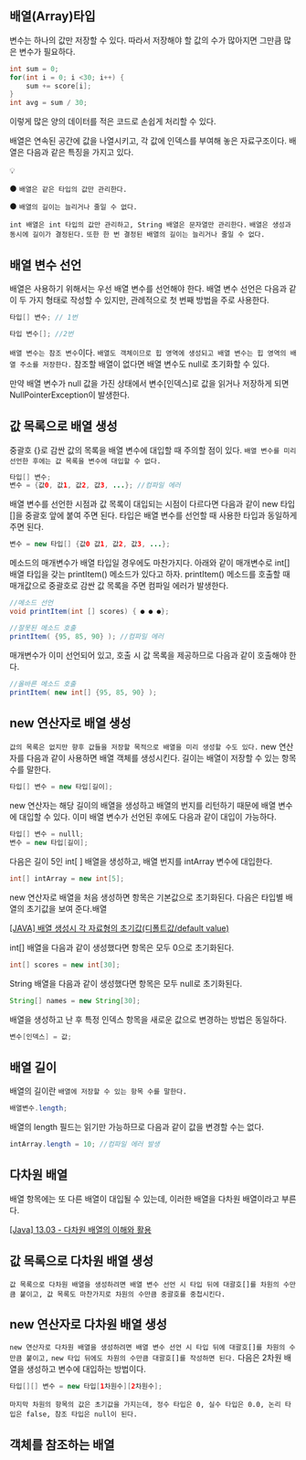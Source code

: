 ## 배열(Array)타입

변수는 하나의 값만 저장할 수 있다. 따라서 저장해야 할 값의 수가 많아지면 그만큼 많은 변수가 필요하다.
```java
int sum = 0;
for(int i = 0; i <30; i++) {
	sum += score[i];
}
int avg = sum / 30;
```
이렇게 많은 양의 데이터를 적은 코드로 손쉽게 처리할 수 있다.

배열은 연속된 공간에 값을 나열시키고, 각 값에 인덱스를 부여해 놓은 자료구조이다. 배열은 다음과 같은 특징을 가지고 있다.
<aside>
💡

● `배열은 같은 타입의 값만 관리한다.`

● `배열의 길이는 늘리거나 줄일 수 없다.`

</aside>

`int 배열은 int 타입의 값만 관리하고, String 배열은 문자열만 관리한다.` `배열은 생성과 동시에 길이가 결정된다.` `또한 한 번 결정된 배열의 길이는 늘리거나 줄일 수 없다.`

## 배열 변수 선언
배열은 사용하기 위해서는 우선 배열 변수를 선언해야 한다. 배열 변수 선언은 다음과 같이 두 가지 형태로 작성할 수 있지만, 관례적으로 첫 번째 방법을 주로 사용한다.

```java
타입[] 변수; // 1번

타입 변수[]; //2번
```

`배열 변수는 참조 변수`이다. `배열도 객체이므로 힙 영역에 생성되고 배열 변수는 힙 영역의 배열 주소를 저장한다.` 참조할 배열이 없다면 배열 변수도 null로 초기화할 수 있다.

만약 배열 변수가 null 값을 가진 상태에서 변수[인덱스]로 값을 읽거나 저장하게 되면 NullPointerException이 발생한다.

## 값 목록으로 배열 생성
중괄호 {}로 감싼 값의 목록을 배열 변수에 대입할 때 주의할 점이 있다. `배열 변수를 미리 선언한 후에는 값 목록을 변수에 대입할 수 없다.`
```java
타입[] 변수;
변수 = {값0, 값1, 값2, 값3, ...}; //컴파일 에러
```
배열 변수를 선언한 시점과 값 목록이 대입되는 시점이 다르다면 다음과 같이 new 타입[]을 중괄호 앞에 붙여 주면 된다. 타입은 배열 변수를 선언할 때 사용한 타입과 동일하게 주면 된다.
```java
변수 = new 타입[] {값0 값1, 값2, 값3, ...};
```
메소드의 매개변수가 배열 타입일 경우에도 마찬가지다. 아래와 같이 매개변수로 int[] 배열 타입을 갖는 printItem() 메소드가 있다고 하자. printItem() 메소드를 호출할 때 매개값으로 중괄호로 감싼 값 목록을 주면 컴파일 에러가 발생한다.
```java
//메소드 선언
void printItem(int [] scores) { ● ● ●};

//잘못된 메소드 호출
printItem( {95, 85, 90} ); //컴파일 에러
```
매개변수가 이미 선언되어 있고, 호출 시 값 목록을 제공하므로 다음과 같이 호출해야 한다.
```java
//올바른 메소드 호출
printItem( new int[] {95, 85, 90} );
```

## new 연산자로 배열 생성
`값의 목록은 없지만 향후 값들을 저장할 목적으로 배열을 미리 생성할 수도 있다.` new 연산자를 다음과 같이 사용하면 배열 객체를 생성시킨다. 길이는 배열이 저장할 수 있는 항목 수를 말한다.

```java
타입[] 변수 = new 타입[길이];
```
new 연산자는 해당 길이의 배열을 생성하고 배열의 번지를 리턴하기 때문에 배열 변수에 대입할 수 있다. 이미 배열 변수가 선언된 후에도 다음과 같이 대입이 가능하다.

```java
타입[] 변수 = nulll;
변수 = new 타입[길이];
```
다음은 길이 5인 int[ ] 배열을 생성하고, 배열 번지를 intArray 변수에 대입한다.

```java
int[] intArray = new int[5];
```
new 연산자로 배열을 처음 생성하면  항목은 기본값으로 초기화된다. 다음은 타입별 배열의 초기값을 보여 준다.배열

[[JAVA] 배열 생성시 각 자료형의 초기값(디폴트값/default value)](https://nanarin.tistory.com/53)

int[] 배열을 다음과 같이 생성했다면 항목은 모두 0으로 초기화된다.
```java
int[] scores = new int[30];
```
String 배열을 다음과 같이 생성했다면 항목은 모두 null로 초기화된다.
```java
String[] names = new String[30];
```

배열을 생성하고 난 후 특정 인덱스 항목을 새로운 값으로 변경하는 방법은 동일하다.
```java
변수[인덱스] = 값;
```
## 배열 길이
배열의 길이란 `배열에 저장할 수 있는 항목 수를 말한다.`
```java
배열변수.length;
```
배열의 length 필드는 읽기만 가능하므로 다음과 같이 값을 변경할 수는 없다.
```java
intArray.length = 10; //컴파일 에러 발생
```

## 다차원 배열
배열 항목에는 또 다른 배열이 대입될 수 있는데, 이러한 배열을 다차원 배열이라고 부른다.

[[Java] 13.03 - 다차원 배열의 이해와 활용](https://simplex3510.tistory.com/214)

## 값 목록으로 다차원 배열 생성
`값 목록으로 다차원 배열을 생성하려면 배열 변수 선언 시 타입 뒤에 대괄호[]를 차원의 수만큼 붙이고, 값 목록도 마찬가지로 차원의 수만큼 중괄호를 중첩시킨다.`

## new 연산자로 다차원 배열 생성
`new 연산자로 다차원 배열을 생성하려면 배열 변수 선언 시 타입 뒤에 대괄호[]를 차원의 수만큼 붙이고,` `new 타입 뒤에도 차원의 수만큼 대괄호[]를 작성하면 된다.` 다음은 2차원 배열을 생성하고 변수에 대입하는 방법이다.
```java
타입[][] 변수 = new 타입[1차원수][2차원수];
```
`마지막 차원의 항목의 값은 초기값을 가지는데, 정수 타입은 0, 실수 타입은 0.0, 논리 타입은 false, 참조 타입은 null이 된다.`

## 객체를 참조하는 배열
